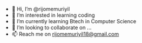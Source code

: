 - 👋 Hi, I’m @rijomemuriyil
- 👀 I’m interested in learning coding
- 🌱 I’m currently learning Btech in Computer Science
- 💞️ I’m looking to collaborate on ...
- 📫 Reach me on rijomemuriyil18@gmail.com 
<!---
rijomemuriyil/rijomemuriyil is a ✨ special ✨ repository because its `README.md` (this file) appears on your GitHub profile.
You can click the Preview link to take a look at your changes.
--->
